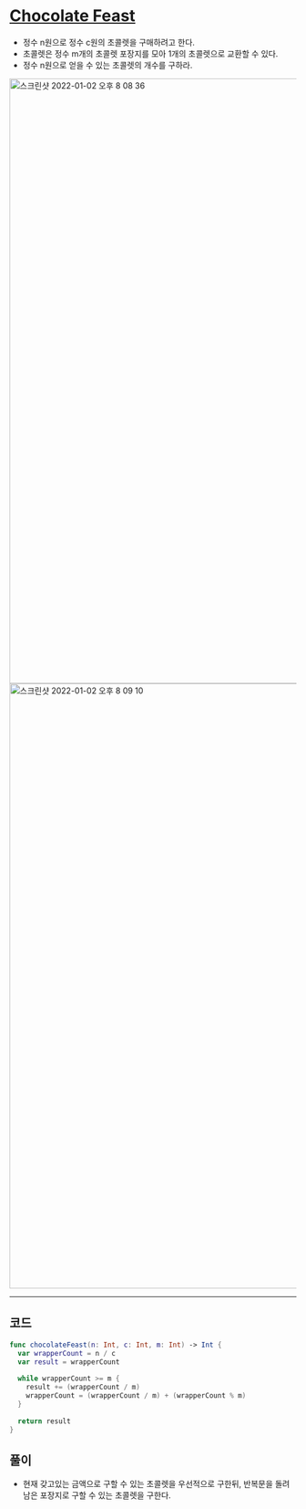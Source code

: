 # [Chocolate Feast](https://www.hackerrank.com/challenges/chocolate-feast/problem?isFullScreen=true)
- 정수 n원으로 정수 c원의 초콜렛을 구매하려고 한다.
- 초콜렛은 정수 m개의 초콜렛 포장지를 모아 1개의 초콜렛으로 교환할 수 있다.
- 정수 n원으로 얻을 수 있는 초콜렛의 개수를 구하라.

<img width="1061" alt="스크린샷 2022-01-02 오후 8 08 36" src="https://user-images.githubusercontent.com/59811450/147873864-d10cc89d-eb31-4dc3-9aa9-0d17e4968357.png">
<img width="1061" alt="스크린샷 2022-01-02 오후 8 09 10" src="https://user-images.githubusercontent.com/59811450/147873878-04961918-a26e-4d2f-b317-285bd410ccfb.png">

***

## 코드

```swift
func chocolateFeast(n: Int, c: Int, m: Int) -> Int {
  var wrapperCount = n / c
  var result = wrapperCount
  
  while wrapperCount >= m {
    result += (wrapperCount / m)
    wrapperCount = (wrapperCount / m) + (wrapperCount % m)
  }
  
  return result
}
```

## 풀이
- 현재 갖고있는 금액으로 구할 수 있는 초콜렛을 우선적으로 구한뒤, 반복문을 돌려 남은 포장지로 구할 수 있는 초콜렛을 구한다.

